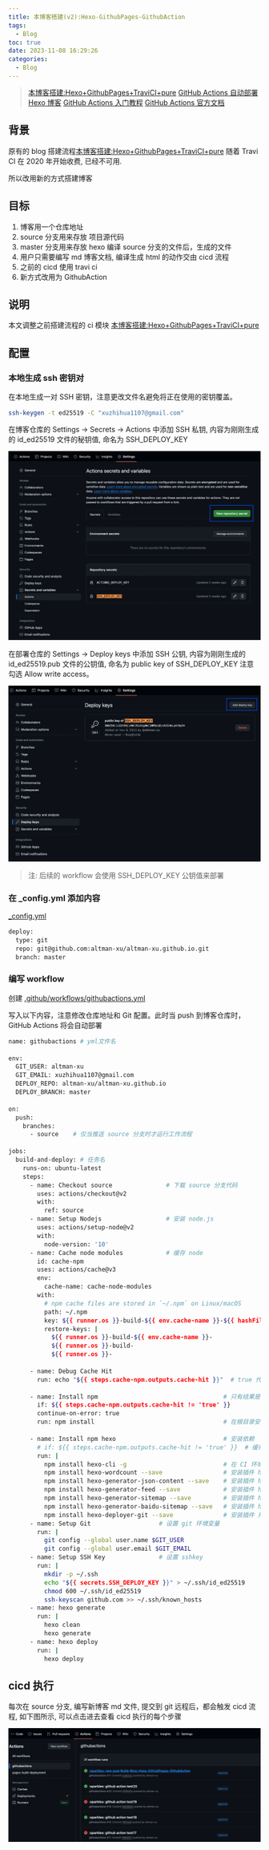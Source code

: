 ```yaml
---
title: 本博客搭建(v2):Hexo-GithubPages-GithubAction
tags:
  - Blog
toc: true
date: 2023-11-08 16:29:26
categories:
  - Blog
---
```


>[本博客搭建:Hexo+GithubPages+TraviCI+pure](https://altman-xu.github.io/2021/04/19/Build-Blog-Hexo-GithubPages-TraviCI-Pure/)
>[GitHub Actions 自动部署 Hexo 博客](https://blog.zhanganzhi.com/zh-CN/2022/06/0800d76d306e/)
>[GitHub Actions 入门教程](https://www.ruanyifeng.com/blog/2019/09/getting-started-with-github-actions.html)
>[GitHub Actions 官方文档](https://docs.github.com/zh/actions/using-workflows/events-that-trigger-workflows#running-your-workflow-only-when-a-push-affects-specific-files)

## 背景
原有的 blog 搭建流程[本博客搭建:Hexo+GithubPages+TraviCI+pure](https://altman-xu.github.io/2021/04/19/Build-Blog-Hexo-GithubPages-TraviCI-Pure/) 随着 Travi CI 在 2020 年开始收费, 已经不可用. 

所以改用新的方式搭建博客

## 目标
1. 博客用一个仓库地址
  1. source 分支用来存放 项目源代码
  2. master 分支用来存放 hexo 编译 source 分支的文件后，生成的文件
2. 用户只需要编写 md 博客文档, 编译生成 html 的动作交由 cicd 流程
  1. 之前的 cicd 使用 travi ci
  2. 新方式改用为 GithubAction

## 说明

本文调整之前搭建流程的 ci 模块 [本博客搭建:Hexo+GithubPages+TraviCI+pure](https://altman-xu.github.io/2021/04/19/Build-Blog-Hexo-GithubPages-TraviCI-Pure/#Travis-CI-%E8%87%AA%E5%8A%A8%E5%8C%96%E9%83%A8%E7%BD%B2%E6%96%B9%E6%A1%88) 

## 配置

### 本地生成 ssh 密钥对

在本地生成一对 SSH 密钥，注意更改文件名避免将正在使用的密钥覆盖。

```sh
ssh-keygen -t ed25519 -C "xuzhihua1107@gmail.com"
```

在博客仓库的 Settings -> Secrets -> Actions 中添加 SSH 私钥, 内容为刚刚生成的 id_ed25519 文件的秘钥值, 命名为 SSH_DEPLOY_KEY

![20231108-gitaction-1](https://raw.githubusercontent.com/altman-xu/Image/master/20231108-gitaction-1.png)

在部署仓库的 Settings -> Deploy keys 中添加 SSH 公钥, 内容为刚刚生成的 id_ed25519.pub 文件的公钥值, 命名为 public key of SSH_DEPLOY_KEY 注意勾选 Allow write access。

![20231108-gitaction-2](https://raw.githubusercontent.com/altman-xu/Image/master/20231108-gitaction-2.png)

> 注: 后续的 workflow 会使用 SSH_DEPLOY_KEY 公钥值来部署

### 在 _config.yml 添加内容

[_config.yml](https://github.com/altman-xu/altman-xu.github.io/blob/source/_config.yml)

```sh
deploy:
  type: git
  repo: git@github.com:altman-xu/altman-xu.github.io.git
  branch: master
```

### 编写 workflow

创建 [.github/workflows/githubactions.yml](https://github.com/altman-xu/altman-xu.github.io/blob/source/.github/workflows/githubactions.yaml)

写入以下内容，注意修改仓库地址和 Git 配置。此时当 push 到博客仓库时，GitHub Actions 将会自动部署

```sh
name: githubactions # yml文件名

env:
  GIT_USER: altman-xu
  GIT_EMAIL: xuzhihua1107@gmail.com
  DEPLOY_REPO: altman-xu/altman-xu.github.io
  DEPLOY_BRANCH: master 

on:
  push:
    branches:
      - source    # 仅当推送 source 分支时才运行工作流程

jobs:
  build-and-deploy: # 任务名
    runs-on: ubuntu-latest
    steps:
      - name: Checkout source               # 下载 source 分支代码
        uses: actions/checkout@v2
        with: 
          ref: source
      - name: Setup Nodejs                  # 安装 node.js
        uses: actions/setup-node@v2
        with:
          node-version: '10'
      - name: Cache node modules            # 缓存 node
        id: cache-npm
        uses: actions/cache@v3
        env:
          cache-name: cache-node-modules
        with:
          # npm cache files are stored in `~/.npm` on Linux/macOS
          path: ~/.npm
          key: ${{ runner.os }}-build-${{ env.cache-name }}-${{ hashFiles('**/package-lock.json') }}
          restore-keys: |
            ${{ runner.os }}-build-${{ env.cache-name }}-
            ${{ runner.os }}-build-
            ${{ runner.os }}-

      - name: Debug Cache Hit
        run: echo "${{ steps.cache-npm.outputs.cache-hit }}"  # true 代表缓存命中 ~/.npm 没有变化; 而''代表没有命中, ~/.npm 发生变化

      - name: Install npm                                   # 只有结果是''时才执行
        if: ${{ steps.cache-npm.outputs.cache-hit != 'true' }}
        continue-on-error: true
        run: npm install                                    # 在根目录安装站点需要的依赖

      - name: Install npm hexo                              # 安装依赖
        # if: ${{ steps.cache-npm.outputs.cache-hit != 'true' }}  # 缓存暂时不能对 hexo 相关生效, 奇怪
        run: |
          npm install hexo-cli -g                           # 在 CI 环境内安装 Hexo
          npm install hexo-wordcount --save                 # 安装插件 hexo-wordcount
          npm install hexo-generator-json-content --save    # 安装插件 hexo-generator-json-content
          npm install hexo-generator-feed --save            # 安装插件 hexo-generator-feed
          npm install hexo-generator-sitemap --save         # 安装插件 hexo-generator-sitemap
          npm install hexo-generator-baidu-sitemap --save   # 安装插件 hexo-generator-baidu-sitemap
          npm install hexo-deployer-git --save              # 安装插件 用来执行 hexo deploy
      - name: Setup Git                   # 设置 git 环境变量
        run: |
          git config --global user.name $GIT_USER
          git config --global user.email $GIT_EMAIL
      - name: Setup SSH Key               # 设置 sshkey
        run: |
          mkdir -p ~/.ssh
          echo "${{ secrets.SSH_DEPLOY_KEY }}" > ~/.ssh/id_ed25519
          chmod 600 ~/.ssh/id_ed25519
          ssh-keyscan github.com >> ~/.ssh/known_hosts
      - name: hexo generate
        run: |
          hexo clean
          hexo generate
      - name: hexo deploy
        run: |
          hexo deploy
```

## cicd 执行

每次在 source 分支, 编写新博客 md 文件, 提交到 git 远程后，都会触发 cicd 流程, 如下图所示, 可以点击进去查看 cicd 执行的每个步骤

![20231108-gitaction-3](https://raw.githubusercontent.com/altman-xu/Image/master/20231108-gitaction-3.png)